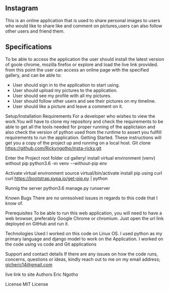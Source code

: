 ## Instagram
This is an online application that is used to share personal images to users who would like to share like and comment on pictures,users can also follow other users and friend them.

## Specifications
To be able to access the application the user should install the latest version of goole chrome, mozilla firefox or explore and load the live link provided. from this point the user can access an online page with the specified gallery, and can be able to:

+ User should sign in to the application to start using.
+ User should upload my pictures to the application.
+ User should see my profile with all my pictures.
+ User should follow other users and see their pictures on my timeline.
+ User should like a picture and leave a comment on it.

Setup/Installation Requirements
For a developer who wishes to view the work.You will have to clone my repository and check the requirements to be able to get all the tools needed for proper running of the applictaion and also check the version of python used from the runtime to assert you fullfill requirements to run the application. Getting Started. These instructions will get you a copy of the project up and running on a local host.
Git clone https://github.com/Rickyngotho/insta-ricky.git

Enter the Project root folder cd gallery/ install virtual environment (venv) without pip python3.6 -m venv --without-pip env

Activate virtual environment source virtual/bin/activate install pip using curl curl https://bootstrap.pypa.io/get-pip.py | python

Runnig the server python3.6 manage.py runserver

Known Bugs
There are no unresolved issues in regards to this code that I know of.

Prerequisites
To be able to run this web application, you will need to have a web browser, preferably Google Chrome or chromium. Just open the url link deployed on GitHub and run it.

Technologies Used
I worked on this code on Linux OS. I used python as my primary language and django model to work on the Application. I worked on the code using vs code and Git applications

Support and contact details
If there are any issues on how the code runs, concerns, questions or ideas, kindly reach out to me on my email address; gicheric14@gmail.com

live link to site
Authors
Eric Ngotho

License
MIT License
